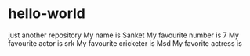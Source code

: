 # hello-world
just another repository
My name is Sanket
My favourite number is 7
My favourite actor is srk
My favourite cricketer is Msd
My favorite actress is 
